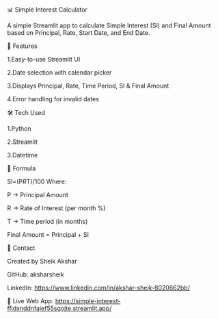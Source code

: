📊 Simple Interest Calculator

A simple Streamlit app to calculate Simple Interest (SI) and Final Amount based on Principal, Rate, Start Date, and End Date.

🚀 Features

1.Easy-to-use Streamlit UI

2.Date selection with calendar picker

3.Displays Principal, Rate, Time Period, SI & Final Amount

4.Error handling for invalid dates


🛠️ Tech Used

1.Python

2.Streamlit

3.Datetime

🧮 Formula


SI=(P*R*T)/100
Where:

P → Principal Amount

R → Rate of Interest (per month %)

T → Time period (in months)


Final Amount = Principal + SI

📧 Contact

Created by Sheik Akshar 

GitHub: aksharsheik

LinkedIn: https://www.linkedin.com/in/akshar-sheik-8020662bb/

🔗 Live Web App: https://simple-interest-ffjdxnddnfaief55sqojte.streamlit.app/
